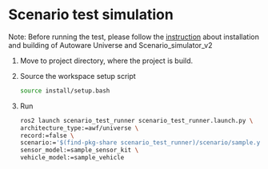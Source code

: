 # Scenario test simulation

Note: Before running the test, please follow the [instruction](installation.md) about installation and building of Autoware Universe and Scenario_simulator_v2

1. Move to project directory, where the project is build.

2. Source the workspace setup script

   ```bash
   source install/setup.bash
   ```

3. Run

   ```bash
   ros2 launch scenario_test_runner scenario_test_runner.launch.py \
   architecture_type:=awf/universe \
   record:=false \
   scenario:='$(find-pkg-share scenario_test_runner)/scenario/sample.yaml' \
   sensor_model:=sample_sensor_kit \
   vehicle_model:=sample_vehicle
   ```
